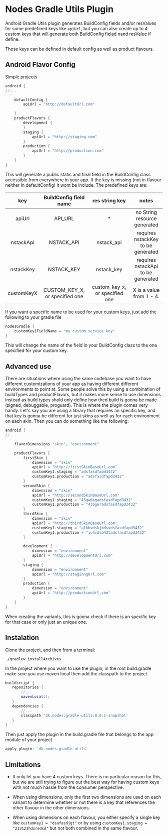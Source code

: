# Nodes Gradle Utils Plugin
Android Gradle Utils plugin generates BuildConfig fields and/or resValues for some predefined keys like `apiUrl`, but you can also create up to 4 custom keys that will generate both BuildConfig fielad nand resValue if define.

Those keys can be defined in default config as well as product flavours. 

## Android Flavor Config


Simple projects
```groovy
android {
//...

    defaultConfig {
        apiUrl = "http://defaultUrl.com"

    }
    productFlavors {
        development {
        }
        staging {
            apiUrl = "http://staging.com"
        }
        production {
            apiUrl = "http://production.com"
        }
    }
}
```

This will generate a public static and final field in the BuildConfig class accessible from everywhere in your app. If the key is missing (not in flavour neither in defaultConfig) it wont be include. The predefined keys are:

|     key    |     BuildConfig field name     |         res string key         |                notes               |
|:----------:|:------------------------------:|:------------------------------:|:----------------------------------:|
|   apiUrl   |             API_URL            |                *               |    no String resource generated    |
|  nstackApi |           NSTACK_API           |           nstack_api           | requires nstackKey to be generated |
|  nstackKey |           NSTACK_KEY           |           nstack_key           | requires nstackApi to be generated |
| customKeyX | CUSTOM_KEY_X, or specified one | custom_key_x, or specified one |      X is a value from 1 - 4.      |

If you want a specific name to be used for your custom keys, just add the following to your gradle file

```groovy
nodesGradle {
    customKey1FieldName = "my custom service key"
}
```

This will change the name of the field in your BuildConfig class to the one specified for your custom key.

## Advanced use

There are situations where using the same codebase you want to have different customizations of your app as having different different environments to point at. Some people solve this by using a combination of buildTypes and productFlavors, but it makes more sense to use dimensions instead as build types shold only define how thed build is gonna be made (signed, debuggable, proguard). This is where the plugin comes very handy.
Let's say you are using a library that requires an specific key, and that key is gonna be different for just skins as well as for each environment on each skin. Then you can do something like the following:


```groovy
android {
//...

    flavorDimensions "skin", "environment"

    productFlavors {
        firstSkin {
            dimension = "skin"
            apiUrl = "http://firstSkinBaseUrl.com"
            customKey1.staging = "adsfasdfapd3432"
            customKey1.production = "adsfasdfapd3432"
        }
        secondSkin {
            dimension = "skin"
            apiUrl = "http://secondSkinBaseUrl.com"
            customKey1.staging = "45gwdagadsfasdfapd3432"
            customKey1.production = "436geradsfasdfapd3432"
        }
        thirdSkin {
            dimension = "skin"
            apiUrl = "http://thirdSkinBaseUrl.com"
            customKey1.staging = "alkbvdskjbdsvdsfasdfapd3432"
            customKey1.production = "iu4vdso43tadsfasdfapd3432"
        }

        development {
            dimension = "environment"
            apiUrl = "http://developmentUrl.com"
        }
        staging {
            dimension = "environment"
            apiUrl = "http://staginngUrl.com"
        }
        production {
            dimension = "environment"
            apiUrl = "http://productionUrl.com"
        }
    }
}
```

When creating the variants, this is gonna check if there is an specific key for that case or only just an unique one. 

 
 
## Instalation

Clone the project, and then from a terminal:

```
./gradlew installArchives
```

In the project where you want to use the plugin, in the root build.gradle make sure you use maven local then add the classpath to the project.
 
 ```groovy
buildscript {
    repositories {
        //...
        mavenLocal();
    }
    dependencies {
        //...
        classpath 'dk.nodes:gradle-utils:0.0.1-snapshot'
    }
}
 ```
 
 Then just apply the plugin in the build.gradle file that belongs to the app module of your project
 ```groovy
 apply plugin: 'dk.nodes.gradle-utils'
 ```



## Limitations

* It only let you have 4 custom keys. There is no particular reason for this, but we are still trying to figure out the best way for having custom keys with not much hassle from the consumer perspective. 

* When using dimensions, only the first two dimensions are used on each variant to determine whether or not there is a key that references the other flavour in the other dimensions.

* When using dimensions on each flavour, you either specify a single key like `customKey1 = "dsafasdjgt"` or by using `customKey1.staging = "213123hdsredsd"` but not both combined in the same flavour.
